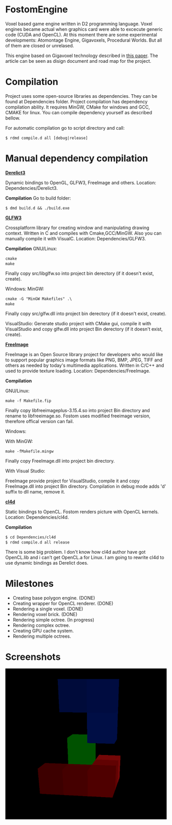 FostomEngine
============

Voxel based game engine written in D2 programming language. Voxel engines became actual when graphics card were able
to excecute generic code (CUDA and OpenCL). At this moment there are some experimental developments: Atomontage Engine,
Gigavoxels, Procedural Worlds. But all of them are closed or unrelased.

This engine based on Gigavoxel technology described in 
[this paper](http://maverick.inria.fr/Publications/2011/Cra11/). The article can be seen as disign document and road map
for the project.

Compilation
===========

Project uses some open-source libraries as dependencies. They can be found at Dependencies folder. Project compilation
has dependency compilation ability. It requires MinGW, CMake for windows and GCC, CMAKE for linux. You can compile
dependency yourself as described bellow.

For automatic compilation go to script directory and call:
```
$ rdmd compile.d all [debug|release]
```

Manual dependency compilation
=============================

**[Derelict3](https://github.com/aldacron/Derelict3)**

Dynamic bindings to OpenGL, GLFW3, FreeImage and others. Location: Dependencies/Derelict3.

**Compilation**
Go to build folder:
```
$ dmd build.d && ./build.exe
```

**[GLFW3](https://github.com/elmindreda/glfw)**

Crossplatform library for creating window and manipulating drawing context. Written in C and compiles with Cmake,GCC/MinGW.
Also you can manually compile it with VisualC. Location: Dependencies/GLFW3.

**Compilation**
GNU/Linux:
```
cmake
make
```
Finally copy src/libglfw.so into project bin derectory (if it doesn't exist, create).

Windows: 
MinGW:
```
cmake -G "MinGW Makefiles" .\
make
```
Finally copy src/glfw.dll into project bin derectory (if it doesn't exist, create).

VisualStudio:
Generate studio project with CMake gui, compile it with VisualStudio and copy 
glfw.dll into project Bin derectory (if it doesn't exist, create).

**[FreeImage](http://freeimage.sourceforge.net/)**

FreeImage is an Open Source library project for developers who would like to support popular 
graphics image formats like PNG, BMP, JPEG, TIFF and others as needed by today's multimedia applications.
Written in C/C++ and used to provide texture loading. Location: Dependencies/FreeImage.

**Compilation**

GNU/Linux:
```
make -f Makefile.fip
```
Finally copy libfreeimageplus-3.15.4.so into project Bin directory and rename to libfreeimage.so. Fostom uses
modified freeimage version, therefore offical version can fail.

Windows:

With MinGW:
```
make -fMakefile.mingw
```
Finally copy FreeImage.dll into project bin directory.

With Visual Studio:

FreeImage provide project for VisualStudio, compile it and
copy FreeImage.dll into project Bin directory. Compilation in debug 
mode adds 'd' suffix to dll name, remove it.

**[cl4d](https://github.com/Trass3r/cl4d)**

Static bindings to OpenCL. Fostom renders picture with OpenCL kernels. Location: Dependencies/cl4d.

**Compilation**
```
$ cd Dependencies/cl4d
$ rdmd compile.d all release
```
There is some big problem. I don't know how cl4d author have got OpenCL.lib and i can't get OpenCL.a for Linux.
I am going to rewrite cl4d to use dynamic bindings as Derelict does.

Milestones
===========
* Creating base polygon engine. (DONE)
* Creating wrapper for OpenCL renderer. (DONE)
* Rendering a single voxel. (DONE)
* Rendering voxel brick. (DONE)
* Rendering simple octree. (In progress)
* Rendering complex octree.
* Creating GPU cache system.
* Rendering multiple octrees.

Screenshots
===========
![First voxel brick](screenshots/voxelBrick.png)
